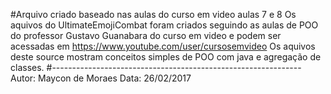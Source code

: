 #Arquivo criado baseado nas aulas do curso em video aulas 7 e 8 
Os aquivos do UltimateEmojiCombat foram criados seguindo as aulas de POO do professor Gustavo Guanabara do curso em video e podem ser acessadas em https://www.youtube.com/user/cursosemvideo
Os aquivos deste source mostram conceitos simples de POO com java e agregação de classes.
#--------------------------------------------------------------
Autor: Maycon de Moraes
Data: 26/02/2017
